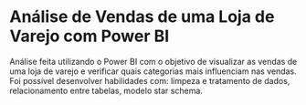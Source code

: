 # Análise de Vendas de uma Loja de Varejo com Power BI

Análise feita utilizando o Power BI com o objetivo de visualizar as vendas de uma loja de varejo e verificar quais categorias mais influenciam nas vendas. Foi possível desenvolver habilidades com: limpeza e tratamento de dados, relacionamento entre tabelas, modelo star schema.
